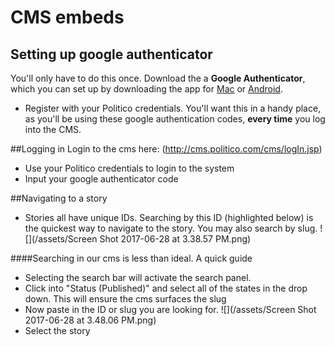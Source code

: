 # CMS embeds


## Setting up google authenticator
You'll only have to do this once. Download the a **Google Authenticator**, which you can set up by downloading the app for [Mac](https://itunes.apple.com/us/app/google-authenticator/id388497605?mt=8) or [Android](http://cms.politico.com/cms/logIn.jsp). 
 - Register with your Politico credentials. You'll want this in a handy place, as you'll be using these google authentication codes, **every time** you log into the CMS.


##Logging in
Login to the cms here: (http://cms.politico.com/cms/logIn.jsp)
- Use your Politico credentials to login to the system
- Input your google authenticator code


##Navigating to a story
- Stories all have unique IDs. Searching by this ID (highlighted below) is the quickest way to navigate to the story. You may also search by slug.
![](/assets/Screen Shot 2017-06-28 at 3.38.57 PM.png)

####Searching in our cms is less than ideal. A quick guide
- Selecting the search bar will activate the search panel. 
- Click into "Status (Published)" and select all of the states in the drop down. This will ensure the cms surfaces the slug 
- Now paste in the ID or slug you are looking for.
![](/assets/Screen Shot 2017-06-28 at 3.48.06 PM.png)
- Select the story 

